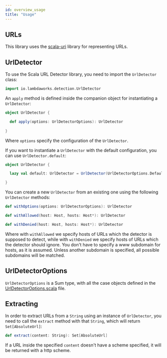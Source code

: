 ```yaml
---
id: overview_usage
title: "Usage"
---
```


## URLs

This library uses the [scala-uri](https://github.com/lemonlabsuk/scala-uri) library for representing URLs.

## UrlDetector

To use the Scala URL Detector library, you need to import the `UrlDetector` class:

```scala
import io.lambdaworks.detection.UrlDetector
```

An `apply` method is defined inside the companion object for instantiating a `UrlDetector`:

```scala
object UrlDetector {

  def apply(options: UrlDetectorOptions): UrlDetector
  
}
```

Where `options` specify the configuration of the `UrlDetector`.

If you want to instantiate a `UrlDetector` with the default configuration, you can use `UrlDetector.default`:

```scala
object UrlDetector {

  lazy val default: UrlDetector = UrlDetector(UrlDetectorOptions.Default)

}
````

You can create a new `UrlDetector` from an existing one using the following `UrlDetector` methods:

```scala
def withOptions(options: UrlDetectorOptions): UrlDetector

def withAllowed(host: Host, hosts: Host*): UrlDetector

def withDenied(host: Host, hosts: Host*): UrlDetector 
```

Where with `withAllowed` we specify hosts of URLs which the detector is supposed to detect, while with `withDenied` we specify hosts of URLs which the detector should ignore. You don't have to specify a www subdomain for hosts, as it is assumed. Unless another subdomain is specified, all possible subdomains will be matched.

## UrlDetectorOptions

`UrlDetectorOptions` is a Sum type, with all the case objects defined in the [UrlDetectorOptions.scala](https://github.com/lambdaworks/scurl-detector/blob/main/src/main/scala/io/lambdaworks/detection/UrlDetectorOptions.scala) file.

## Extracting

In order to extract URLs from a `String` using an instance of `UrlDetector`, you need to call the `extract` method with that `String`, which will return `Set[AbsoluteUrl]`:

```scala
def extract(content: String): Set[AbsoluteUrl]
```

If a URL inside the specified `content` doesn't have a scheme specified, it will be returned with a http scheme.